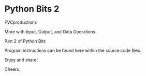 Python Bits 2
=============

FVCproductions

More with Input, Output, and Data Operations

Part 2 of Python Bits

Program instructions can be found here within the source code files.

Enjoy and share!

Cheers.
